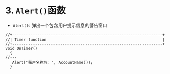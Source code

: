 # 3. `Alert()`函数

- `Alert()`: 弹出一个包含用户提示信息的警告窗口

```mq4
//+------------------------------------------------------------------+
//| Timer function                                                   |
//+------------------------------------------------------------------+
void OnTimer()
  {
//---
   Alert("账户名称为: ", AccountName());
  }
```
